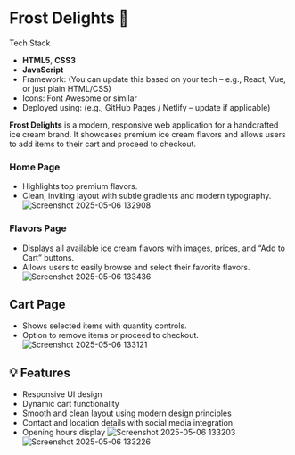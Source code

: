 
# Frost Delights 🍨
 Tech Stack

- **HTML5**, **CSS3**
- **JavaScript**
- Framework: (You can update this based on your tech – e.g., React, Vue, or just plain HTML/CSS)
- Icons: Font Awesome or similar
- Deployed using: (e.g., GitHub Pages / Netlify – update if applicable)

**Frost Delights** is a modern, responsive web application for a handcrafted ice cream brand. It showcases premium ice cream flavors and allows users to add items to their cart and proceed to checkout.
### Home Page
- Highlights top premium flavors.
- Clean, inviting layout with subtle gradients and modern typography.
![Screenshot 2025-05-06 132908](https://github.com/user-attachments/assets/41df97b2-0284-4708-bb31-8be17242b54c)
### Flavors Page
- Displays all available ice cream flavors with images, prices, and “Add to Cart” buttons.
- Allows users to easily browse and select their favorite flavors.
![Screenshot 2025-05-06 133436](https://github.com/user-attachments/assets/3b2652c1-08ab-40cb-9500-f3d9b0cb62d3)
## Cart Page
- Shows selected items with quantity controls.
- Option to remove items or proceed to checkout.
![Screenshot 2025-05-06 133121](https://github.com/user-attachments/assets/3462fecd-58f2-46a7-87fd-9770ea443b90)
## 💡 Features

- Responsive UI design
- Dynamic cart functionality
- Smooth and clean layout using modern design principles
- Contact and location details with social media integration
- Opening hours display
![Screenshot 2025-05-06 133203](https://github.com/user-attachments/assets/b762c720-fac7-4920-a559-47455613d159)
![Screenshot 2025-05-06 133226](https://github.com/user-attachments/assets/cbd43a9d-529d-4a3e-8e93-da96ca6a303c)
